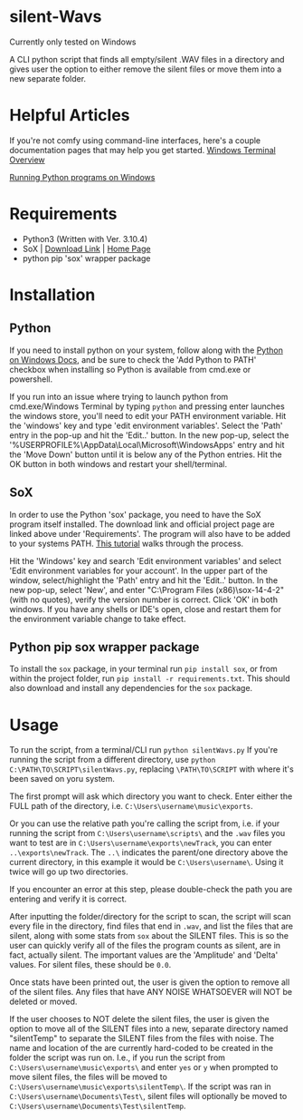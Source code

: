# silent-Wavs
Currently only tested on Windows

A CLI python script that finds all empty/silent .WAV files in a directory and gives user the option to either remove the silent files or move them into a new separate folder. 

# Helpful Articles
If you're not comfy using command-line interfaces, here's a couple documentation pages that may help you get started.
[Windows Terminal Overview](https://docs.microsoft.com/en-us/windows/terminal/)

[Running Python programs on Windows](https://docs.python.org/3/faq/windows.html#how-do-i-run-a-python-program-under-windows)

# Requirements
- Python3 (Written with Ver. 3.10.4)
- SoX | [Download Link](https://sourceforge.net/projects/sox/files/sox/) | [Home Page](http://sox.sourceforge.net/Main/HomePage)
- python pip 'sox' wrapper package

# Installation
## Python
If you need to install python on your system, follow along with the [Python on Windows Docs](https://docs.python.org/3/using/windows.html), and be sure to check the 'Add Python to PATH' checkbox when installing so Python is available from cmd.exe or powershell.

If you run into an issue where trying to launch python from cmd.exe/Windows Terminal by typing `python` and pressing enter launches the windows store, you'll need to edit your PATH environment variable. Hit the 'windows' key and type 'edit environment variables'. Select the 'Path' entry in the pop-up and hit the 'Edit..' button. In the new pop-up, select the '%USERPROFILE%\AppData\Local\Microsoft\WindowsApps' entry and hit the 'Move Down' button until it is below any of the Python entries. Hit the OK button in both windows and restart your shell/terminal. 

## SoX
In order to use the Python 'sox' package, you need to have the SoX program itself installed. The download link and official project page are linked above under 'Requirements'. The program will also have to be added to your systems PATH. [This tutorial](https://www.howtogeek.com/787217/how-to-edit-environment-variables-on-windows-10-or-11/) walks through the process.

Hit the 'Windows' key and search 'Edit environment variables' and select 'Edit environment variables for your account'. In the upper part of the window, select/highlight the 'Path' entry and hit the 'Edit..' button. In the new pop-up, select 'New', and enter "C:\Program Files (x86)\sox-14-4-2" (with no quotes), verify the version number is correct. Click 'OK' in both windows. If you have any shells or IDE's open, close and restart them for the environment variable change to take effect. 

## Python pip sox wrapper package
To install the `sox` package, in your terminal run `pip install sox`, or from within the project folder, run `pip install -r requirements.txt`. This should also download and install any dependencies for the `sox` package.

# Usage
To run the script, from a terminal/CLI run `python silentWavs.py`
If you're running the script from a different directory, use `python C:\PATH\TO\SCRIPT\silentWavs.py`, replacing `\PATH\TO\SCRIPT` with where it's been saved on yoru system.

The first prompt will ask which directory you want to check. Enter either the FULL path of the directory, i.e. `C:\Users\username\music\exports`.

Or you can use the relative path you're calling the script from, i.e. if your running the script from `C:\Users\username\scripts\` and the `.wav` files you want to test are in `C:\Users\username\exports\newTrack`, you can enter `..\exports\newTrack`. The `..\` indicates the parent/one directory above the current directory, in this example it would be `C:\Users\username\`. Using it twice will go up two directories. 

If you encounter an error at this step, please double-check the path you are entering and verify it is correct. 

After inputting the folder/directory for the script to scan, the script will scan every file in the directory, find files that end in `.wav`, and list the files that are silent, along with some stats from `sox` about the SILENT files. This is so the user can quickly verify all of the files the program counts as silent, are in fact, actually silent. The important values are the 'Amplitude' and 'Delta' values. For silent files, these should be `0.0`. 

Once stats have been printed out, the user is given the option to remove all of the silent files. Any files that have ANY NOISE WHATSOEVER will NOT be deleted or moved. 

If the user chooses to NOT delete the silent files, the user is given the option to move all of the SILENT files into a new, separate directory named "silentTemp" to separate the SILENT files from the files with noise. The name and location of the are currently hard-coded to be created in the folder the script was run on. I.e., if you run the script from `C:\Users\username\music\exports\` and enter `yes` or `y` when prompted to move silent files, the files will be moved to `C:\Users\username\music\exports\silentTemp\`. If the script was ran in `C:\Users\username\Documents\Test\`, silent files will optionally be moved to `C:\Users\username\Documents\Test\silentTemp`. 